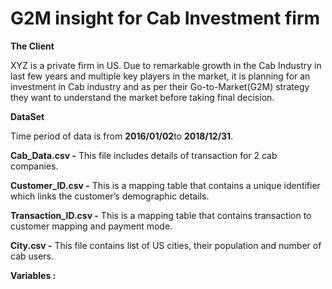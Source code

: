 # G2M insight for Cab Investment firm

**The Client**

XYZ is a private firm in US. Due to remarkable growth in the Cab Industry in last few years and multiple key players in the market, it is planning for an investment in Cab industry and as per their Go-to-Market(G2M) strategy they want to understand the market before taking final decision.


**DataSet** 

Time period of data is from **2016/01/02**to **2018/12/31**.

**Cab_Data.csv -**  This file includes details of transaction for 2 cab companies.

**Customer_ID.csv -**  This is a mapping table that contains a unique identifier which links the customer’s demographic details.

**Transaction_ID.csv -** This is a mapping table that contains transaction to customer mapping and payment mode.

**City.csv -** This file contains list of US cities, their population and number of cab users.


**Variables :**
